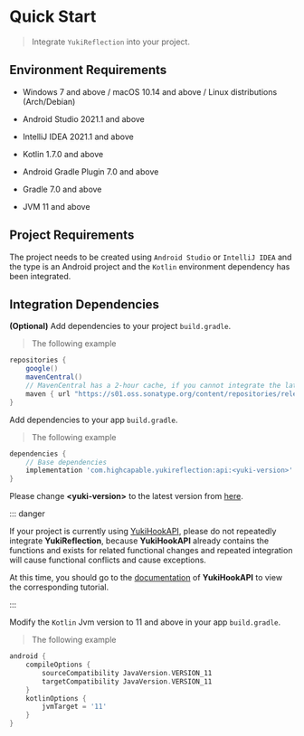 # Quick Start

> Integrate `YukiReflection` into your project.

## Environment Requirements

- Windows 7 and above / macOS 10.14 and above / Linux distributions (Arch/Debian)

- Android Studio 2021.1 and above

- IntelliJ IDEA 2021.1 and above

- Kotlin 1.7.0 and above

- Android Gradle Plugin 7.0 and above

- Gradle 7.0 and above

- JVM 11 and above

## Project Requirements

The project needs to be created using `Android Studio` or `IntelliJ IDEA` and the type is an Android project and the `Kotlin` environment dependency has been integrated.

## Integration Dependencies

**(Optional)** Add dependencies to your project `build.gradle`.

> The following example

```groovy
repositories {
    google()
    mavenCentral()
    // MavenCentral has a 2-hour cache, if you cannot integrate the latest version, please add this address
    maven { url "https://s01.oss.sonatype.org/content/repositories/releases" }
}
```

Add dependencies to your app `build.gradle`.

> The following example

```groovy
dependencies {
    // Base dependencies
    implementation 'com.highcapable.yukireflection:api:<yuki-version>'
}
```

Please change **&lt;yuki-version&gt;** to the latest version from [here](../about/changelog).

::: danger

If your project is currently using [YukiHookAPI](https://github.com/fankes/YukiHookAPI), please do not repeatedly integrate **YukiReflection**, because **YukiHookAPI** already contains the functions and exists for related functional changes and repeated integration will cause functional conflicts and cause exceptions.

At this time, you should go to the [documentation](https://fankes.github.io/YukiHookAPI/en/) of **YukiHookAPI** to view the corresponding tutorial.

:::

Modify the `Kotlin` Jvm version to 11 and above in your app `build.gradle`.

> The following example

```groovy
android {
    compileOptions {
        sourceCompatibility JavaVersion.VERSION_11
        targetCompatibility JavaVersion.VERSION_11
    }
    kotlinOptions {
        jvmTarget = '11'
    }
}
```